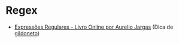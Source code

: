 # Regex 

- [Expressões Regulares - Livro Online por Aurelio Jargas](https://aurelio.net/regex/guia/) (Dica de [gildoneto](https://github.com/gildoneto))
